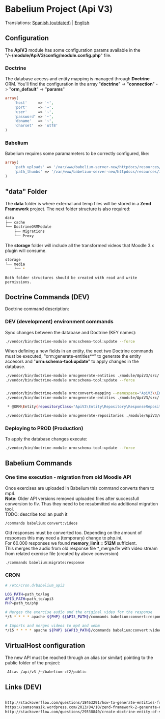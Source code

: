 # Babelium Project (Api V3)

Translations: [Spanish (outdated)](README-es.md) | [English](README.md)

## Configuration

The **ApiV3** module has some configuration params available in the "**/~/module/ApiV3/config/module.config.php**" file.

### Doctrine

The database access and entity mapping is managed through **Doctrine** ORM. You'll find the configuration in the array "**doctrine**" -> "**connection**" -> "**orm_default**" -> "**params**"

````php
array(
    'host'     => '~',
    'port'     => '~',
    'user'     => '~',
    'password' => '~',
    'dbname'   => '~',
    'charset'  => 'utf8'
)
````

### Babelium

Babelium requires some paramameters to be correctly configured, like:

````php
array(
    'path_uploads' => '/var/www/babelium-server-new/httpdocs/resources/uploads',
    'path_thumbs' => '/var/www/babelium-server-new/httpdocs/resources/images/thumbs'
)
````

## "data" Folder

The **data** folder is where external and temp files will be stored in a **Zend Framework** project. The next folder structure is also required:

```bash
data
├── cache
└── DoctrineORMModule
    ├── Migrations
    └── Proxy

```

The **storage** folder will include all the transformed videos that Moodle 3.x plugin will consume.

```bash
storage
└── media
    └── *
```

```
Both folder structures should be created with read and write permissions.
```

## Doctrine Commands (DEV)

Doctrine command description:

### DEV (development) environment commands

Sync changes between the database and Doctrine (KEY names):

```bash
./vendor/bin/doctrine-module orm:schema-tool:update --force
```
When defining a new fields in an entity, the next two Doctrine commands must be executed, "orm:generate-entities**" to generate the entity accesors and "**orm:schema-tool:update**" to apply changes in the database.

```bash
./vendor/bin/doctrine-module orm:generate-entities ./module/ApiV3/src/ --generate-annotations=true
./vendor/bin/doctrine-module orm:schema-tool:update --force
```

```bash

./vendor/bin/doctrine-module orm:convert-mapping --namespace="ApiV3\\Entity\\" --force  --from-database annotation ./module/ApiV3/src/
./vendor/bin/doctrine-module orm:generate-entities ./module/ApiV3/src/ --generate-annotations=true

 * @ORM\Entity(repositoryClass="ApiV3\Entity\Repository\ResponseRepository")

./vendor/bin/doctrine-module orm:generate-repositories ./module/ApiV3/src/

```

### Deploying to PROD (Production)

To apply the database changes execute:

```bash
./vendor/bin/doctrine-module orm:schema-tool:update --force
```

## Babelium Commands

### One time execution - migration from old Moodle API

Once exercises are uploaded in Babelium this command converts them to mp4.  
**Note:** Older API versions removed uploaded files after successfull conversion to flv. Thus they need to be resubmitted via additional migration tool.  
TODO: describe tool an push it

```bash
/commands babelium:convert:videos
```

Old responses must be converted too. Depending on the amount of responses this may need a (temporary) change to php.ini.  
For 60.000 responses we found __memory_limit = 512M__ sufficient.  
This merges the audio from old response file *_merge.flv with video stream from related exercise file (created by above conversion)

```bash
./commands babelium:migrate:response
```

### CRON

```bash
# /etc/cron.d/babelium_api3

LOG_PATH=path_to/log
API3_PATH=path_to/api3
PHP=path_to/php

# Merges the exercise audio and the original video for the response
*/5 * * * * apache ${PHP} ${API3_PATH}/commands babelium:convert:response >> ${LOG_PATH}/convert_response.log

# Imports and merges videos to mp4 and webm
*/15 * * * * apache ${PHP} ${API3_PATH}/commands babelium:convert:videos >> ${LOG_PATH}/convert_videos.log
```


## VirtualHost configuration

The new API must be reached through an alias (or similar) pointing to the public folder of the project:

````bash
 Alias /api/v3 /~/babelium-zf2/public
````

## Links (DEV)

```bash

http://stackoverflow.com/questions/18463291/how-to-generate-entities-from-database-schema-using-doctrine-orm-module-and-zf2
https://samsonasik.wordpress.com/2013/04/10/zend-framework-2-generate-doctrine-entities-from-existing-database-using-doctrinemodule-and-doctrineormmodule/
http://stackoverflow.com/questions/29538840/create-doctrine-entity-of-single-table-from-database-in-zend-framework-2

```
